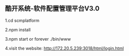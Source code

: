 ## 酷开系统-软件配置管理平台V3.0

1.cd scmplatform

2.npm install

3.npm start or forever ./bin/www

4.visit the website: http://172.20.5.239:3018/html/login.html
